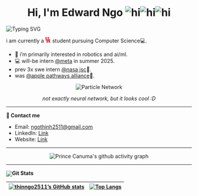 <h1 align="center"> Hi, I'm Edward Ngo <img src="https://user-images.githubusercontent.com/1303154/88677602-1635ba80-d120-11ea-84d8-d263ba5fc3c0.gif" width="28px" alt="hi"><img src="https://user-images.githubusercontent.com/1303154/88677602-1635ba80-d120-11ea-84d8-d263ba5fc3c0.gif" width="28px" alt="hi"><img src="https://user-images.githubusercontent.com/1303154/88677602-1635ba80-d120-11ea-84d8-d263ba5fc3c0.gif" width="28px" alt="hi"></h1>


<img src="https://readme-typing-svg.demolab.com?font=Fira+Code&pause=1000&width=435&lines=Hi,+I'm+Edward+;But+some+call+me+Thinh;I+love+cars+and+technology" alt="Typing SVG" /></h1>
<!-- Dynamic message svg generated from git.io as found above-->
 <p>i am currently a <img src="https://github.com/DescendingMisery/DescendingMisery/blob/main/img/uh_red.png" width="15" height="15"/> student pursuing Computer Science💻.</p>

<!-- TODO: Add last video link -->

- :seedling: i’m primarily interested in robotics and ai/ml.
- 💻 will-be intern <a href="https://www.meta.com/">@meta</a> in summer 2025.
- prev 3x swe intern <a href="https://www.nasa.gov/johnson/">@nasa jsc</a>🚀. 
- was <a href="https://developer.apple.com/pathways/">@apple pathways alliance</a>🍎.

<p align="center">
  <img src="https://github.com/user-attachments/assets/3ffea0d4-aa12-4c43-93d2-95c934eeac70" alt="Particle Network">
</p>
<p align="center" style="font-size: 50/%; font-style: italic;">
  not exactly neural network, but it looks cool :D
</p>

------
**📧 Contact me**
- Email: <a href="mailto:ngothinh2511@gmail.com">ngothinh2511@gmail.com</a>
- LinkedIn: <a href="https://www.linkedin.com/in/ngothinh/">Link</a>
- Website: <a href="https://thinngo2511.github.io/Personal_Portfolio"> Link</a>

<hr>
<p align="center">
  <img src="https://github-readme-activity-graph.vercel.app/graph?username=THINNGO2511&&theme=github-compact" alt="Prince Canuma's github activity graph"/>
</p>
<hr>
<p><img src="https://media.giphy.com/media/iY8CRBdQXODJSCERIr/giphy.gif" align="center" width="28"><strong>Git Stats</strong></p>

|[![thinngo2511’s GitHub stats](https://github-readme-stats-git-masterrstaa-rickstaa.vercel.app/api?username=thinngo2511&show_icons=true&hide_rank=true)](https://github.com/anuraghazra/github-readme-stats)|[![Top Langs](https://github-readme-stats-git-masterrstaa-rickstaa.vercel.app/api/top-langs/?username=thinngo2511&layout=compact&langs_count=10)](https://github.com/anuraghazra/github-readme-stats)|
|-|-|
